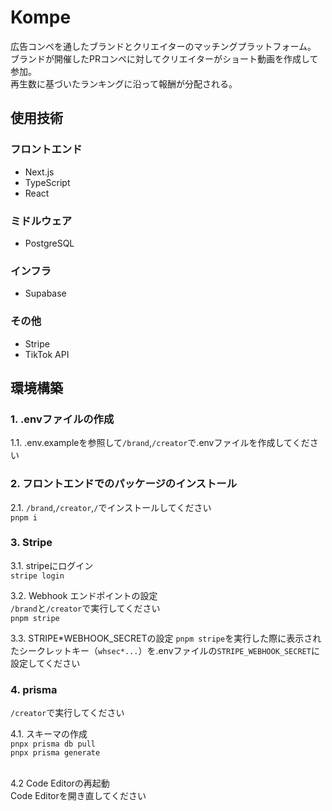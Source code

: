 # Kompe

広告コンペを通したブランドとクリエイターのマッチングプラットフォーム。
<br>
ブランドが開催したPRコンペに対してクリエイターがショート動画を作成して参加。
<br>
再生数に基づいたランキングに沿って報酬が分配される。

## 使用技術

### フロントエンド

- Next.js
- TypeScript
- React

### ミドルウェア

- PostgreSQL

### インフラ

- Supabase

### その他

- Stripe
- TikTok API

## 環境構築

### 1. .envファイルの作成

1.1. .env.exampleを参照して`/brand`,`/creator`で.envファイルを作成してください

### 2. フロントエンドでのパッケージのインストール

2.1. `/brand`,`/creator`,`/`でインストールしてください
<br>
`pnpm i`

### 3. Stripe

3.1. stripeにログイン
<br>
`stripe login`

3.2. Webhook エンドポイントの設定
<br>
`/brand`と`/creator`で実行してください
<br>
`pnpm stripe`

3.3. STRIPE*WEBHOOK_SECRETの設定
`pnpm stripe`を実行した際に表示されたシークレットキー（`whsec*...`）を.envファイルの`STRIPE_WEBHOOK_SECRET`に設定してください

### 4. prisma

`/creator`で実行してください

4.1. スキーマの作成
<br>
`pnpx prisma db pull`
<br>
`pnpx prisma generate`
<br>
<br>

4.2 Code Editorの再起動
<br>
Code Editorを開き直してください
